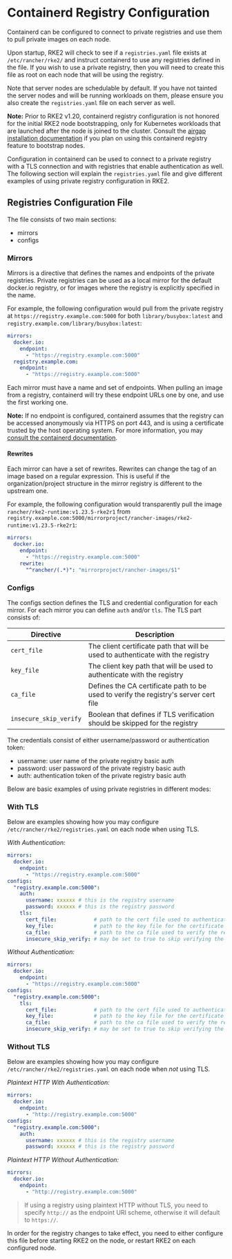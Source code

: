 # Containerd Registry Configuration

Containerd can be configured to connect to private registries and use them to pull private images on each node.

Upon startup, RKE2 will check to see if a `registries.yaml` file exists at `/etc/rancher/rke2/` and instruct containerd to use any registries defined in the file. If you wish to use a private registry, then you will need to create this file as root on each node that will be using the registry.

Note that server nodes are schedulable by default. If you have not tainted the server nodes and will be running workloads on them, please ensure you also create the `registries.yaml` file on each server as well.

**Note:** Prior to RKE2 v1.20, containerd registry configuration is not honored for the initial RKE2 node bootstrapping, only for Kubernetes workloads that are launched after the node is joined to the cluster. Consult the [airgap installation documentation](airgap.md) if you plan on using this containerd registry feature to bootstrap nodes.

Configuration in containerd can be used to connect to a private registry with a TLS connection and with registries that enable authentication as well. The following section will explain the `registries.yaml` file and give different examples of using private registry configuration in RKE2.

## Registries Configuration File

The file consists of two main sections:

- mirrors
- configs

### Mirrors

Mirrors is a directive that defines the names and endpoints of the private registries. Private registries can be used as a local mirror for the default docker.io registry, or for images where the registry is explicitly specified in the name.

For example, the following configuration would pull from the private registry at `https://registry.example.com:5000` for both `library/busybox:latest` and `registry.example.com/library/busybox:latest`:

```yaml
mirrors:
  docker.io:
    endpoint:
      - "https://registry.example.com:5000"
  registry.example.com:
    endpoint:
      - "https://registry.example.com:5000"
```

Each mirror must have a name and set of endpoints. When pulling an image from a registry, containerd will try these endpoint URLs one by one, and use the first working one.

**Note:** If no endpoint is configured, containerd assumes that the registry can be accessed anonymously via HTTPS on port 443, and is using a certificate trusted by the host operating system. For more information, you may [consult the containerd documentation](https://github.com/containerd/containerd/blob/master/docs/cri/registry.md#configure-registry-endpoint).

#### Rewrites

Each mirror can have a set of rewrites. Rewrites can change the tag of an image based on a regular expression. This is useful if the organization/project structure in the mirror registry is different to the upstream one.

For example, the following configuration would transparently pull the image `rancher/rke2-runtime:v1.23.5-rke2r1` from `registry.example.com:5000/mirrorproject/rancher-images/rke2-runtime:v1.23.5-rke2r1`:

```yaml
mirrors:
  docker.io:
    endpoint:
      - "https://registry.example.com:5000"
    rewrite:
      "^rancher/(.*)": "mirrorproject/rancher-images/$1"
```

### Configs

The configs section defines the TLS and credential configuration for each mirror. For each mirror you can define `auth` and/or `tls`. The TLS part consists of:

Directive | Description
----------|------------
`cert_file` | The client certificate path that will be used to authenticate with the registry
`key_file` | The client key path that will be used to authenticate with the registry
`ca_file` | Defines the CA certificate path to be used to verify the registry's server cert file
<span style="white-space: nowrap">`insecure_skip_verify`</span> | Boolean that defines if TLS verification should be skipped for the registry

The credentials consist of either username/password or authentication token:

- username: user name of the private registry basic auth
- password: user password of the private registry basic auth
- auth: authentication token of the private registry basic auth

Below are basic examples of using private registries in different modes:

### With TLS

Below are examples showing how you may configure `/etc/rancher/rke2/registries.yaml` on each node when using TLS.

*With Authentication:*

```yaml
mirrors:
  docker.io:
    endpoint:
      - "https://registry.example.com:5000"
configs:
  "registry.example.com:5000":
    auth:
      username: xxxxxx # this is the registry username
      password: xxxxxx # this is the registry password
    tls:
      cert_file:            # path to the cert file used to authenticate to the registry
      key_file:             # path to the key file for the certificate used to authenticate to the registry
      ca_file:              # path to the ca file used to verify the registry's certificate
      insecure_skip_verify: # may be set to true to skip verifying the registry's certificate
```

*Without Authentication:*

```yaml
mirrors:
  docker.io:
    endpoint:
      - "https://registry.example.com:5000"
configs:
  "registry.example.com:5000":
    tls:
      cert_file:            # path to the cert file used to authenticate to the registry
      key_file:             # path to the key file for the certificate used to authenticate to the registry
      ca_file:              # path to the ca file used to verify the registry's certificate
      insecure_skip_verify: # may be set to true to skip verifying the registry's certificate
```

### Without TLS

Below are examples showing how you may configure `/etc/rancher/rke2/registries.yaml` on each node when _not_ using TLS.

*Plaintext HTTP With Authentication:*

```yaml
mirrors:
  docker.io:
    endpoint:
      - "http://registry.example.com:5000"
configs:
  "registry.example.com:5000":
    auth:
      username: xxxxxx # this is the registry username
      password: xxxxxx # this is the registry password
```

*Plaintext HTTP Without Authentication:*

```yaml
mirrors:
  docker.io:
    endpoint:
      - "http://registry.example.com:5000"
```

> If using a registry using plaintext HTTP without TLS, you need to specify `http://` as the endpoint URI scheme, otherwise it will default to `https://`.

In order for the registry changes to take effect, you need to either configure this file before starting RKE2 on the node, or restart RKE2 on each configured node.
